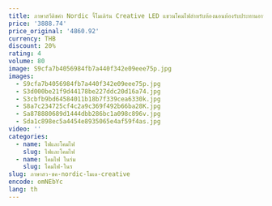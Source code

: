 ```yaml
---
title: ภาษาสวีดิชคํา Nordic จี้โมเดิร์น Creative LED แขวนโคมไฟสําหรับห้องนอนห้องรับประทานอาหารตกแต่งบ้าน Designer โคมไฟ
price: '3888.74'
price_original: '4860.92'
currency: THB
discount: 20%
rating: 4
volume: 80
image: S9cfa7b4056984fb7a440f342e09eee75p.jpg
images:
  - S9cfa7b4056984fb7a440f342e09eee75p.jpg
  - S3d000be21f9d44178be227ddc20d16a74.jpg
  - S3cbfb9bd64584011b18b7f339cea6330k.jpg
  - S8a7c234725cf4c2a9c369f492b66ba28K.jpg
  - Sa878880689d1444dbb286bc1a098c896v.jpg
  - Sda1c898ec5a4454e8935065e4af59f4as.jpg
video: ''
categories:
  - name: ไฟและโคมไฟ
    slug: ไฟและโคมไฟ
  - name: โคมไฟ ในร่ม
    slug: โคมไฟ-ในร
slug: ภาษาสว-ชค-nordic-โมเด-creative
encode: omNEbYc
lang: th
---
```

  